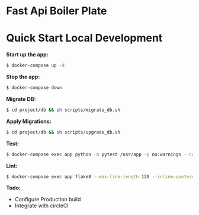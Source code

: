 # Fast Api Boiler Plate

# Quick Start Local Development

**Start up the app:**
```sh
$ docker-compose up -d
```

**Stop the app:**
```sh
$ docker-compose down
```
**Migrate DB:**
```sh
$ cd project/db && sh scripts/migrate_db.sh
```

**Apply Migrations:**
```sh
$ cd project/db && sh scripts/upgrade_db.sh
```

**Test:**
```sh
$ docker-compose exec app python -m pytest /usr/app -p no:warnings --cov=/usr/app --cov-config=/usr/app/.coveragerc
```

**Lint:**
```sh
$ docker-compose exec app flake8 --max-line-length 120 --inline-quotes=\" ./app/.
```


**Todo:**

- Configure Production build
- Integrate with circleCI
